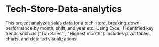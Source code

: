 # Tech-Store-Data-analytics
This project analyzes sales data for a tech store, breaking down performance by month, shift, and year etc. Using Excel, I identified key trends such as ["Top Sales" , "Highest month"]. Includes pivot tables, charts, and detailed visualizations.
